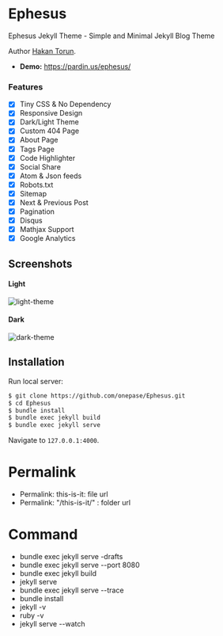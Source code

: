 # Ephesus

Ephesus Jekyll Theme - Simple and Minimal Jekyll Blog Theme

Author [Hakan Torun](https://hakan.io).

- **Demo:** https://pardin.us/ephesus/

### Features

- [x] Tiny CSS & No Dependency
- [x] Responsive Design
- [x] Dark/Light Theme
- [x] Custom 404 Page
- [x] About Page
- [x] Tags Page
- [x] Code Highlighter
- [x] Social Share
- [x] Atom & Json feeds
- [x] Robots.txt
- [x] Sitemap
- [x] Next & Previous Post
- [x] Pagination
- [x] Disqus
- [x] Mathjax Support
- [x] Google Analytics

## Screenshots

#### Light

![light-theme](https://github.com/onepase/Ephesus/blob/master/light.png)

#### Dark

![dark-theme](https://github.com/onepase/Ephesus/blob/master/dark.png)

## Installation

Run local server:

```bash
$ git clone https://github.com/onepase/Ephesus.git
$ cd Ephesus
$ bundle install
$ bundle exec jekyll build
$ bundle exec jekyll serve
```

Navigate to `127.0.0.1:4000`.

# Permalink

- Permalink: this-is-it: file url
- Permalink: "/this-is-it/" : folder url

# Command

- bundle exec jekyll serve -drafts
- bundle exec jekyll serve --port 8080
- bundle exec jekyll build
- jekyll serve
- bundle exec jekyll serve --trace
- bundle install
- jekyll -v
- ruby -v
- jekyll serve --watch
